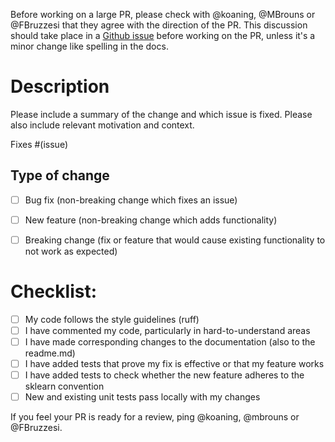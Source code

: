 Before working on a large PR, please check with @koaning, @MBrouns or @FBruzzesi that they agree with the direction of the PR. This discussion should take place in a [Github issue](https://github.com/koaning/scikit-lego/issues/new/choose) before working on the PR, unless it's a minor change like spelling in the docs. 

# Description

Please include a summary of the change and which issue is fixed. Please also include relevant motivation and context.

Fixes #(issue)

## Type of change
- [ ] Bug fix (non-breaking change which fixes an issue)
- [ ] New feature (non-breaking change which adds functionality)
- [ ] Breaking change (fix or feature that would cause existing functionality to not work as expected)


# Checklist:

- [ ] My code follows the style guidelines (ruff)
- [ ] I have commented my code, particularly in hard-to-understand areas
- [ ] I have made corresponding changes to the documentation (also to the readme.md)
- [ ] I have added tests that prove my fix is effective or that my feature works
- [ ] I have added tests to check whether the new feature adheres to the sklearn convention
- [ ] New and existing unit tests pass locally with my changes

If you feel your PR is ready for a review, ping @koaning, @mbrouns or @FBruzzesi.
